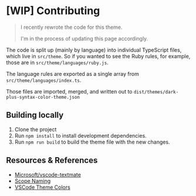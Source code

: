 # [WIP] Contributing

> I recently rewrote the code for this theme.
>
> I'm in the process of updating this page accordingly.

The code is split up (mainly by language) into individual TypeScript files, which live in `src/theme`.
So if you wanted to see the Ruby rules, for example, those are in `src/theme/languages/ruby.js`.

The language rules are exported as a single array from `src/theme/languages/index.ts`.

Those files are imported, merged, and written out to `dist/themes/dark-plus-syntax-color-theme.json`

## Building locally

1. Clone the project
2. Run `npm install` to install development dependencies.
3. Run `npm run build` to build the theme file with the new changes.


## Resources & References

- [Microsoft/vscode-textmate](https://github.com/Microsoft/vscode-textmate)
- [Scope Naming](https://www.sublimetext.com/docs/3/scope_naming.html)
- [VSCode Theme Colors](https://code.visualstudio.com/api/references/theme-color)

